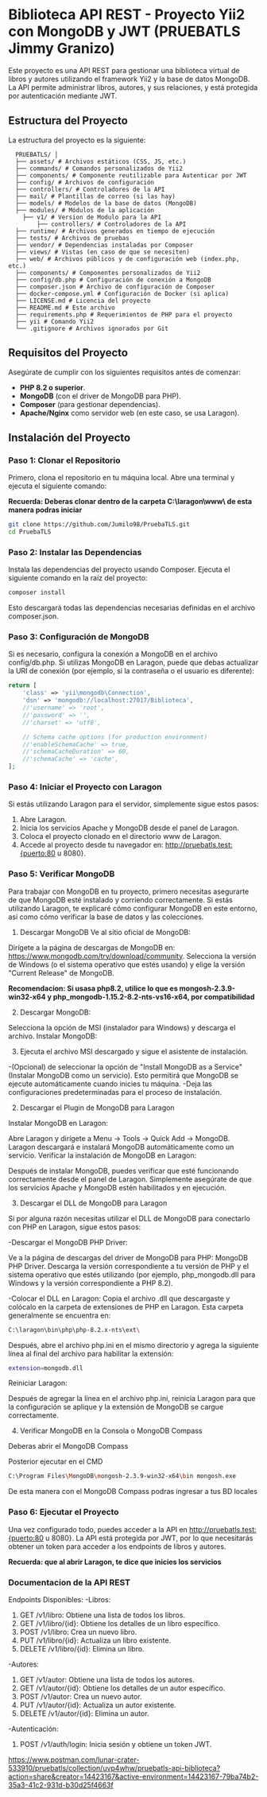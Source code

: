 # **Biblioteca API REST - Proyecto Yii2 con MongoDB y JWT (PRUEBATLS Jimmy Granizo)**

Este proyecto es una API REST para gestionar una biblioteca virtual de libros y autores utilizando el framework Yii2 y la base de datos MongoDB. La API permite administrar libros, autores, y sus relaciones, y está protegida por autenticación mediante JWT.

## **Estructura del Proyecto**

La estructura del proyecto es la siguiente:

      PRUEBATLS/ │ 
      ├── assets/ # Archivos estáticos (CSS, JS, etc.) 
      ├── commands/ # Comandos personalizados de Yii2 
      ├── components/ # Componente reutilizable para Autenticar por JWT
      ├── config/ # Archivos de configuración 
      ├── controllers/ # Controladores de la API
      ├── mail/ # Plantillas de correo (si las hay) 
      ├── models/ # Modelos de la base de datos (MongoDB) 
      ├── modules/ # Módulos de la aplicación 
        ├── v1/ # Version de Modulo para la API 
            ├── controllers/ # Controladores de la API 
      ├── runtime/ # Archivos generados en tiempo de ejecución 
      ├── tests/ # Archivos de pruebas 
      ├── vendor/ # Dependencias instaladas por Composer 
      ├── views/ # Vistas (en caso de que se necesiten) 
      ├── web/ # Archivos públicos y de configuración web (index.php, etc.) 
      ├── components/ # Componentes personalizados de Yii2 
      ├── config/db.php # Configuración de conexión a MongoDB 
      ├── composer.json # Archivo de configuración de Composer 
      ├── docker-compose.yml # Configuración de Docker (si aplica) 
      ├── LICENSE.md # Licencia del proyecto 
      ├── README.md # Este archivo 
      ├── requirements.php # Requerimientos de PHP para el proyecto 
      ├── yii # Comando Yii2 
      └── .gitignore # Archivos ignorados por Git

## **Requisitos del Proyecto**

Asegúrate de cumplir con los siguientes requisitos antes de comenzar:

- **PHP 8.2 o superior**.
- **MongoDB** (con el driver de MongoDB para PHP).
- **Composer** (para gestionar dependencias).
- **Apache/Nginx** como servidor web (en este caso, se usa Laragon).

## **Instalación del Proyecto**

### **Paso 1: Clonar el Repositorio**

Primero, clona el repositorio en tu máquina local. Abre una terminal y ejecuta el siguiente comando:

**Recuerda: Deberas clonar dentro de la carpeta C:\laragon\www\ de esta manera podras iniciar**

```bash
git clone https://github.com/Jumilo98/PruebaTLS.git
cd PruebaTLS
```
### **Paso 2: Instalar las Dependencias**

Instala las dependencias del proyecto usando Composer. Ejecuta el siguiente comando en la raíz del proyecto:

```bash
composer install
```

Esto descargará todas las dependencias necesarias definidas en el archivo composer.json.

### **Paso 3: Configuración de MongoDB**

Si es necesario, configura la conexión a MongoDB en el archivo config/db.php. Si utilizas MongoDB en Laragon, puede que debas actualizar la URI de conexión (por ejemplo, si la contraseña o el usuario es diferente):

```php
return [
    'class' => 'yii\mongodb\Connection',
    'dsn' => 'mongodb://localhost:27017/Biblioteca',
    //'username' => 'root',
    //'password' => '',
    //'charset' => 'utf8',

    // Schema cache options (for production environment)
    //'enableSchemaCache' => true,
    //'schemaCacheDuration' => 60,
    //'schemaCache' => 'cache',
];
```
### **Paso 4: Iniciar el Proyecto con Laragon**

Si estás utilizando Laragon para el servidor, simplemente sigue estos pasos:

1. Abre Laragon.
2. Inicia los servicios Apache y MongoDB desde el panel de Laragon.
3. Coloca el proyecto clonado en el directorio www de Laragon.
4. Accede al proyecto desde tu navegador en: http://pruebatls.test:{puerto:80 u 8080}.

### **Paso 5: Verificar MongoDB**

Para trabajar con MongoDB en tu proyecto, primero necesitas asegurarte de que MongoDB esté instalado y corriendo correctamente. Si estás utilizando Laragon, te explicaré cómo configurar MongoDB en este entorno, así como cómo verificar la base de datos y las colecciones.

1. Descargar MongoDB
Ve al sitio oficial de MongoDB:

Dirígete a la página de descargas de MongoDB en: https://www.mongodb.com/try/download/community.
Selecciona la versión de Windows (o el sistema operativo que estés usando) y elige la versión "Current Release" de MongoDB.

**Recomendacion: Si usasa php8.2, utilice lo que es mongosh-2.3.9-win32-x64 y php_mongodb-1.15.2-8.2-nts-vs16-x64, por compatibilidad**

2. Descargar MongoDB:

Selecciona la opción de MSI (instalador para Windows) y descarga el archivo.
Instalar MongoDB:

3. Ejecuta el archivo MSI descargado y sigue el asistente de instalación.

-(Opcional) de seleccionar la opción de "Install MongoDB as a Service" (Instalar MongoDB como un servicio). Esto permitirá que MongoDB se ejecute automáticamente cuando inicies tu máquina.
-Deja las configuraciones predeterminadas para el proceso de instalación.

2. Descargar el Plugin de MongoDB para Laragon

Instalar MongoDB en Laragon:

Abre Laragon y dirígete a Menu -> Tools -> Quick Add -> MongoDB.
Laragon descargará e instalará MongoDB automáticamente como un servicio.
Verificar la instalación de MongoDB en Laragon:

Después de instalar MongoDB, puedes verificar que esté funcionando correctamente desde el panel de Laragon. Simplemente asegúrate de que los servicios Apache y MongoDB estén habilitados y en ejecución.

3. Descargar el DLL de MongoDB para Laragon

Si por alguna razón necesitas utilizar el DLL de MongoDB para conectarlo con PHP en Laragon, sigue estos pasos:

-Descargar el MongoDB PHP Driver:

Ve a la página de descargas del driver de MongoDB para PHP: MongoDB PHP Driver.
Descarga la versión correspondiente a tu versión de PHP y el sistema operativo que estés utilizando (por ejemplo, php_mongodb.dll para Windows y la versión correspondiente a PHP 8.2).

-Colocar el DLL en Laragon:
Copia el archivo .dll que descargaste y colócalo en la carpeta de extensiones de PHP en Laragon. Esta carpeta generalmente se encuentra en:

```bash
C:\laragon\bin\php\php-8.2.x-nts\ext\
```

Después, abre el archivo php.ini en el mismo directorio y agrega la siguiente línea al final del archivo para habilitar la extensión:

```bash
extension=mongodb.dll
```

Reiniciar Laragon:

Después de agregar la línea en el archivo php.ini, reinicia Laragon para que la configuración se aplique y la extensión de MongoDB se cargue correctamente.

4. Verificar MongoDB en la Consola o MongoDB Compass

Deberas abrir el MongoDB Compass 

Posterior ejecutar en el CMD
```bash
C:\Program Files\MongoDB\mongosh-2.3.9-win32-x64\bin mongosh.exe
```

De esta manera con el MongoDB Compass podras ingresar a tus BD locales

### **Paso 6: Ejecutar el Proyecto**

Una vez configurado todo, puedes acceder a la API en http://pruebatls.test:{puerto:80 u 8080}. La API está protegida por JWT, por lo que necesitarás obtener un token para acceder a los endpoints de libros y autores.

**Recuerda: que al abrir Laragon, te dice que inicies los servicios**

### **Documentacion de la API REST**

Endpoints Disponibles:
-Libros:
1. GET /v1/libro: Obtiene una lista de todos los libros.
2. GET /v1/libro/{id}: Obtiene los detalles de un libro específico.
3. POST /v1/libro: Crea un nuevo libro.
4. PUT /v1/libro/{id}: Actualiza un libro existente.
5. DELETE /v1/libro/{id}: Elimina un libro.

-Autores:
1. GET /v1/autor: Obtiene una lista de todos los autores.
2. GET /v1/autor/{id}: Obtiene los detalles de un autor específico.
3. POST /v1/autor: Crea un nuevo autor.
4. PUT /v1/autor/{id}: Actualiza un autor existente.
5. DELETE /v1/autor/{id}: Elimina un autor.

-Autenticación:
1. POST /v1/auth/login: Inicia sesión y obtiene un token JWT.


https://www.postman.com/lunar-crater-533910/pruebatls/collection/uvp4whw/pruebatls-api-biblioteca?action=share&creator=14423167&active-environment=14423167-79ba74b2-35a3-41c2-931d-b30d25f4663f